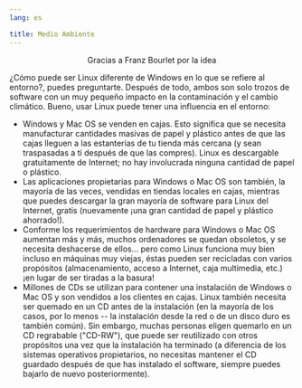 ```yaml
---
lang: es

title: Medio Ambiente
---
```


<p align="center">Gracias a Franz Bourlet por la idea

¿Cómo puede ser Linux diferente de Windows en lo que se refiere al entorno?, puedes preguntarte. Después de todo, ambos son solo trozos de software con un muy pequeño impacto en la contaminación y el cambio climático. Bueno, usar Linux puede tener una influencia en el entorno:

<ul>

<li>Windows y Mac OS se venden en cajas. Esto significa que se necesita manufacturar cantidades masivas de papel y plástico antes de que las cajas lleguen a las estanterías de tu tienda más cercana (y sean traspasadas a tí después de que las compres). Linux es descargable gratuitamente de Internet; no hay involucrada ninguna cantidad de papel o plástico.</li>

<li>Las aplicaciones propietarias para Windows o Mac OS son también, la mayoría de las veces, vendidas en tiendas locales en cajas, mientras que puedes descargar la gran mayoría de software para Linux del Internet, gratis (nuevamente ¡una gran cantidad de papel y plástico ahorrado!).</li>

<li>Conforme los requerimientos de hardware para Windows o Mac OS aumentan más y más, muchos ordenadores se quedan obsoletos, y se necesita deshacerse de ellos... pero como Linux funciona muy bien incluso en máquinas muy viejas, éstas pueden ser recicladas con varios propósitos (almacenamiento, acceso a Internet, caja multimedia, etc.) ¡en lugar de ser tiradas a la basura!</li>

<li>Millones de CDs se utilizan para contener una instalación de Windows o Mac OS y son vendidos a los clientes en cajas. Linux también necesita ser quemado en un CD antes de la instalación (en la mayoría de los casos, por lo menos -- la instalación desde la red o de un disco duro es también común). Sin embargo, muchas personas eligen quemarlo en un CD regrabable ("CD-RW"), que puede ser reutilizado con otros propósitos una vez que la instalación ha terminado (a diferencia de los sistemas operativos propietarios, no necesitas mantener el CD guardado después de que has instalado el software, siempre puedes bajarlo de nuevo posteriormente).</li>

</ul>





